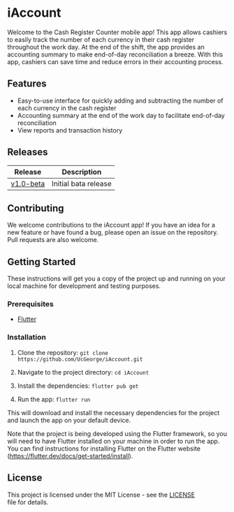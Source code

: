 # iAccount

Welcome to the Cash Register Counter mobile app! This app allows cashiers to easily track the number of each currency in their cash register throughout the work day. At the end of the shift, the app provides an accounting summary to make end-of-day reconciliation a breeze. With this app, cashiers can save time and reduce errors in their accounting process.

## Features

- Easy-to-use interface for quickly adding and subtracting the number of each currency in the cash register
- Accounting summary at the end of the work day to facilitate end-of-day reconciliation
- View reports and transaction history

## Releases

| Release | Description |
|---------|-------------|
| [v1.0-beta](https://github.com/UcGeorge/iAccount/releases/tag/v1.0-beta)    | Initial bata release |

## Contributing

We welcome contributions to the iAccount app! If you have an idea for a new feature or have found a bug, please open an issue on the repository. Pull requests are also welcome.

## Getting Started

These instructions will get you a copy of the project up and running on your local machine for development and testing purposes.

### Prerequisites

- [Flutter](https://flutter.dev/docs/get-started/install)

### Installation

1. Clone the repository: `git clone https://github.com/UcGeorge/iAccount.git`

2. Navigate to the project directory: `cd iAccount`

3. Install the dependencies: `flutter pub get`

4. Run the app: `flutter run`

This will download and install the necessary dependencies for the project and launch the app on your default device.

Note that the project is being developed using the Flutter framework, so you will need to have Flutter installed on your machine in order to run the app. You can find instructions for installing Flutter on the Flutter website (https://flutter.dev/docs/get-started/install).

## License

This project is licensed under the MIT License - see the [LICENSE](LICENSE) file for details.
